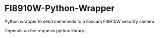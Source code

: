 FI8910W-Python-Wrapper
======================

Python wrapper to send commands to a Foscam FI8910W security camera.

Depends on the requests python library.
